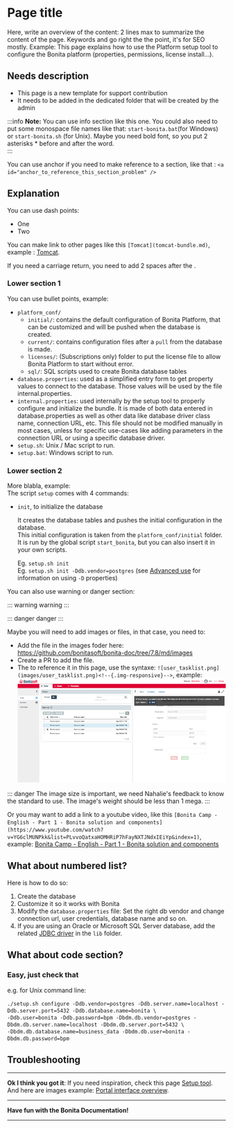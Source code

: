 
# Page title 

Here, write an overview of the content: 2 lines max to summarize the content of the page. Keywords and go right the the point, it's for SEO mostly. Example: This page explains how to use the Platform setup tool to configure the Bonita platform (properties, permissions, license install...).

<a id="anchor_to_reference_this_section_problem" />

## Needs description

* This page is a new template for support contribution
* It needs to be added in the dedicated folder that will be created by the admin

:::info
**Note:** You can use info section like this one. 
You could also need to put some monospace file names like that: `start-bonita.bat`(for Windows) or `start-bonita.sh` (for Unix).
Maybe you need bold font, so you put 2 asterisks * before and after the word.  
:::

You can use anchor if you need to make reference to a section, like that : `<a id="anchor_to_reference_this_section_problem" />`

<a id="platform_setup_tool" />

## Explanation

You can use dash points:
  - One
  - Two

You can make link to other pages like this `[Tomcat](tomcat-bundle.md)`, example : [Tomcat](tomcat-bundle.md).  

If you need a carriage return, you need to add 2 spaces after the .  

### Lower section 1

You can use bullet points, example:
* `platform_conf/`
    * `initial/`: contains the default configuration of Bonita Platform, that can be customized and will be pushed when the database is created.
    * `current/`: contains configuration files after a `pull` from the database is made.
    * `licenses/`: (Subscriptions only) folder to put the license file to allow Bonita Platform to start without error.
    * `sql/`: SQL scripts used to create Bonita database tables
* `database.properties`: used as a simplified entry form to get property values to connect to the database. Those values will be used by the file internal.properties.
* `internal.properties`: used internally by the setup tool to properly configure and initialize the bundle. It is made of both data entered in database.properties as well as other data like database driver class name, connection URL, etc. This file should not be modified manually in most cases, unless for specific use-cases like adding parameters in the connection URL or using a specific database driver.
* `setup.sh`: Unix / Mac script to run.
* `setup.bat`: Windows script to run.


### Lower section 2

More blabla, example:   
The script `setup` comes with 4 commands:

<a id="init_platform_conf" />

* `init`, to initialize the database

  It creates the database tables and pushes the initial configuration in the database.  
  This initial configuration is taken from the `platform_conf/initial` folder.  
  It is run by the global script `start_bonita`, but you can also insert it in your own scripts.
  
  Eg. `setup.sh init`  
  Eg. `setup.sh init -Ddb.vendor=postgres` (see [Advanced use](#advanced_use) for information on using `-D` properties)

You can also use warning or danger section: 

  ::: warning
  warning
  :::

  ::: danger
  danger
  :::
  
  Maybe you will need to add images or files, in that case, you need to:
  - Add the file in the images foder here: https://github.com/bonitasoft/bonita-doc/tree/7.8/md/images
  - Create a PR to add the file. 
  - The to reference it in this page, use the syntaxe: `![user_tasklist.png](images/user_tasklist.png)<!--{.img-responsive}-->`, example: ![user_tasklist.png](images/user_tasklist.png)<!--{.img-responsive}-->

  ::: danger
  The image size is important, we need Nahalie's feedback to know the standard to use. 
  The image's weight should be less than 1 mega. 
  :::
  
  Or you may want to add a link to a youtube video, like this `[Bonita Camp - English - Part 1 - Bonita solution and components](https://www.youtube.com/watch?v=YG6clMUNPkk&list=PLvvoQatxaHOMHRiP7hFayNXTJNdxIEiYp&index=1)`, example:  [Bonita Camp - English - Part 1 - Bonita solution and components](https://www.youtube.com/watch?v=YG6clMUNPkk&list=PLvvoQatxaHOMHRiP7hFayNXTJNdxIEiYp&index=1)


## What about numbered list? 

Here is how to do so:
   1. Create the database
   2. Customize it so it works with Bonita
   3. Modify the `database.properties` file: Set the right db vendor and change connection url, user credentials, database name and so on.
   4. If you are using an Oracle or Microsoft SQL Server database, add the related [JDBC driver](database-configuration.md#proprietary_jdbc_drivers) in the `lib` folder. 


## What about code section? 

### Easy, just check that

e.g. for Unix command line:
```shell
./setup.sh configure -Ddb.vendor=postgres -Ddb.server.name=localhost -Ddb.server.port=5432 -Ddb.database.name=bonita \
-Ddb.user=bonita -Ddb.password=bpm -Dbdm.db.vendor=postgres -Dbdm.db.server.name=localhost -Dbdm.db.server.port=5432 \
-Dbdm.db.database.name=business_data -Dbdm.db.user=bonita -Dbdm.db.password=bpm
```

## Troubleshooting 

---

**Ok I think you got it**: If you need inspiration, check this page [Setup tool](BonitaBPM_platform_setup.md).  
And here are images example: [Portal interface overview](bonita-bpm-portal-interface-overview.md). 

---

**Have fun with the Bonita Documentation!**

---
